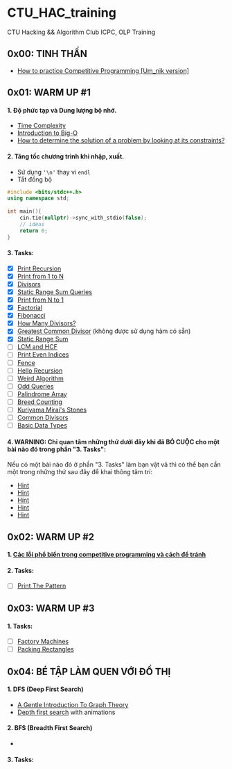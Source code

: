 # CTU_HAC_training
CTU Hacking &amp;&amp; Algorithm Club ICPC, OLP Training

## 0x00: TINH THẦN
- [How to practice Competitive Programming [Um_nik version]](https://codeforces.com/blog/entry/98806)

## 0x01: WARM UP #1
#### 1. Độ phức tạp và Dung lượng bộ nhớ.
- [Time Complexity](https://usaco.guide/bronze/time-comp?lang=cpp)
- [Introduction to Big-O](https://www.youtube.com/watch?v=zUUkiEllHG0)
- [How to determine the solution of a problem by looking at its constraints?](https://codeforces.com/blog/entry/21344)
#### 2. Tăng tốc chương trình khi nhập, xuất.
- Sử dụng ```'\n'``` thay vì ```endl```
- Tắt đồng bộ  
```c++  
#include <bits/stdc++.h>  
using namespace std;  
  
int main(){  
    cin.tie(nullptr)->sync_with_stdio(false);
    // ideas
    return 0;  
}    
```
#### 3. Tasks:
- [x] [Print Recursion](https://codeforces.com/group/MWSDmqGsZm/contest/223339/problem/A)
- [x] [Print from 1 to N](https://codeforces.com/group/MWSDmqGsZm/contest/223339/problem/B)
- [x] [Divisors](https://vjudge.net/problem/Gym-405759K)
- [x] [Static Range Sum Queries](https://cses.fi/problemset/task/1646)
- [x] [Print from N to 1](https://codeforces.com/group/MWSDmqGsZm/contest/223339/problem/C)
- [x] [Factorial](https://codeforces.com/group/MWSDmqGsZm/contest/223339/problem/J)
- [x] [Fibonacci](https://codeforces.com/group/MWSDmqGsZm/contest/223339/problem/O)
- [x] [How Many Divisors?](https://vjudge.net/problem/Aizu-ITP1_3_D)
- [x] [Greatest Common Divisor](https://csacademy.com/contest/archive/task/gcd/) (không được sử dụng hàm có sẵn)
- [x] [Static Range Sum](https://judge.yosupo.jp/problem/static_range_sum)
- [ ] [LCM and HCF](https://vjudge.net/problem/HackerRank-si-lcm-and-hcf)
- [ ] [Print Even Indices](https://codeforces.com/group/MWSDmqGsZm/contest/223339/problem/F)
- [ ] [Fence](https://codeforces.com/problemset/problem/363/B)
- [ ] [Hello Recursion](https://vjudge.net/problem/SPOJ-HRECURS)
- [ ] [Weird Algorithm](https://cses.fi/problemset/task/1068)
- [ ] [Odd Queries](https://codeforces.com/contest/1807/problem/D)
- [ ] [Palindrome Array](https://codeforces.com/group/MWSDmqGsZm/contest/223339/problem/R)
- [ ] [Breed Counting](https://vjudge.net/problem/USACO-572)
- [ ] [Kuriyama Mirai's Stones](https://codeforces.com/contest/433/problem/B)
- [ ] [Common Divisors](https://vjudge.net/problem/CodeForces-1203C)
- [ ] [Basic Data Types](https://vjudge.net/problem/Gym-287306B)
#### 4. WARNING: Chỉ quan tâm những thứ dưới đây khi đã BỎ CUỘC cho một bài nào đó trong phần "3. Tasks":  
Nếu có một bài nào đó ở phần "3. Tasks" làm bạn vật vã thì có thể bạn cần một trong những thứ sau đây để khai thông tâm trí:
- [Hint](https://www.youtube.com/watch?v=ngCos392W4w)
- [Hint](https://www.youtube.com/watch?v=PhgtNY_-CiY)
- [Hint](https://www.youtube.com/watch?v=Ae_Ag_saG9s)
- [Hint](https://www.geeksforgeeks.org/gcd-in-cpp/)
- [Hint](https://www.facebook.com/people/CTU-Hacking-Algorithm-Club/61562622140386/)
  
## 0x02: WARM UP #2
#### 1. [Các lỗi phổ biến trong competitive programming và cách để tránh](https://dmoj.ctu.edu.vn/post/8-minhnguyent546)

#### 2. Tasks:
- [ ] [Print The Pattern]()

## 0x03: WARM UP #3
#### 1. Tasks:
- [ ] [Factory Machines](https://cses.fi/problemset/task/1620)
- [ ] [Packing Rectangles](https://codeforces.com/edu/course/2/lesson/6/2/practice/contest/283932/problem/A)

## 0x04: BÉ TẬP LÀM QUEN VỚI ĐỒ THỊ
#### 1. DFS (Deep First Search)
- [A Gentle Introduction To Graph Theory](https://medium.com/basecs/a-gentle-introduction-to-graph-theory-77969829ead8)
- [Depth first search](https://csacademy.com/lesson/depth_first_search) with animations
#### 2. BFS (Breadth First Search)
- 
#### 3. Tasks:


